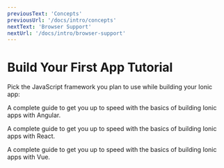 ```yaml
---
previousText: 'Concepts'
previousUrl: '/docs/intro/concepts'
nextText: 'Browser Support'
nextUrl: '/docs/intro/browser-support'
---
```


# Build Your First App Tutorial

Pick the JavaScript framework you plan to use while building your Ionic app:

<docs-cards>
  <docs-card header="Start with Angular" href="/docs/angular/your-first-app" img="/docs/assets/icons/logo-angular-icon.png">
    <p>A complete guide to get you up to speed with the basics of building Ionic apps with Angular.</p>
  </docs-card>

  <docs-card header="Start with React" href="/docs/react/your-first-app" img="/docs/assets/icons/logo-react-icon.jpg">
    <p>A complete guide to get you up to speed with the basics of building Ionic apps with React.</p>
  </docs-card>

  <docs-card header="Start with Vue (soon)" href="/docs/vue/your-first-app" img="/docs/assets/icons/logo-vue-icon.png">
    <p>A complete guide to get you up to speed with the basics of building Ionic apps with Vue.</p>
  </docs-card>
</docs-cards>